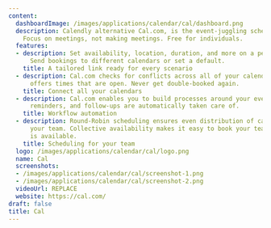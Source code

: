 ```yaml
---
content:
  dashboardImage: /images/applications/calendar/cal/dashboard.png
  description: Calendly alternative Cal.com, is the event-juggling scheduler for everyone.
    Focus on meetings, not making meetings. Free for individuals.
  features:
  - description: Set availability, location, duration, and more on a per-link basis.
      Send bookings to different calendars or set a default.
    title: A tailored link ready for every scenario
  - description: Cal.com checks for conflicts across all of your calendars and only
      offers times that are open. Never get double-booked again.
    title: Connect all your calendars
  - description: Cal.com enables you to build processes around your events. Notifications,
      reminders, and follow-ups are automatically taken care of.
    title: Workflow automation
  - description: Round-Robin scheduling ensures even distribution of calls across
      your team. Collective availability makes it easy to book your team when everyone
      is available.
    title: Scheduling for your team
  logo: /images/applications/calendar/cal/logo.png
  name: Cal
  screenshots:
  - /images/applications/calendar/cal/screenshot-1.png
  - /images/applications/calendar/cal/screenshot-2.png
  videoUrl: REPLACE
  website: https://cal.com/
draft: false
title: Cal
---
```


